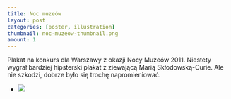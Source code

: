 ```yaml
---
title: Noc muzeów
layout: post
categories: [poster, illustration]
thumbnail: noc-muzeow-thumbnail.png
amount: 1
---
```


Plakat na konkurs dla Warszawy z okazji Nocy Muzeów 2011. Niestety wygrał bardziej hipsterski plakat z ziewającą Marią Skłodowską-Curie. Ale nie szkodzi, dobrze było się trochę napromieniować.

* [![][147]][147]

[147]: http://leszekpietrzak.com/images/147.png